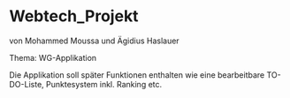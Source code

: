 # Webtech_Projekt
von Mohammed Moussa und Ägidius Haslauer

Thema: WG-Applikation

Die Applikation soll später Funktionen enthalten wie eine bearbeitbare TO-DO-Liste, Punktesystem inkl. Ranking etc.
